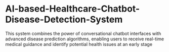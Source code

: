 # AI-based-Healthcare-Chatbot-Disease-Detection-System
This system combines the power of conversational chatbot interfaces with advanced disease prediction algorithms, enabling users to receive real-time medical guidance and identify potential health issues at an early stage
